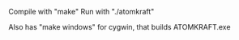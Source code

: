 Compile with "make"
Run with "./atomkraft"

Also has "make windows" for cygwin, that builds ATOMKRAFT.exe
